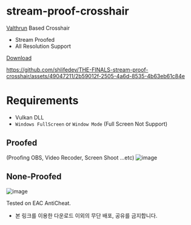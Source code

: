 # stream-proof-crosshair

 [Valthrun](https://github.com/Valthrun/Valthrun/tree/master/overlay) Based Crosshair
  
 
- Stream Proofed
- All Resolution Support 

[Download](https://github.com/shlifedev/the-finals-stream-proof-crosshair/releases)
 

https://github.com/shlifedev/THE-FINALS-stream-proof-crosshair/assets/49047211/2b59012f-2505-4a6d-8535-4b63eb61c84e


# Requirements

 - Vulkan DLL
 - `Windows FullScreen` or `Window Mode` (Full Screen Not Support)

## Proofed
(Proofing OBS, Video Recoder, Screen Shoot ...etc)
![image](https://github.com/shlifedev/stream-proof-crosshair/assets/49047211/c22e158c-5e62-4e60-a455-5982d7646f87)


## None-Proofed  
![image](https://github.com/shlifedev/the-finals-stream-proof-crosshair/assets/49047211/1c0a9e03-7a27-499f-a29d-64eedaa7a183)


Tested on EAC AntiCheat.

- 본 링크를 이용한 다운로드 이외의 무단 배포, 공유를 금지합니다.
